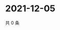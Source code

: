 # 2021-12-05

共 0 条

<!-- BEGIN WEIBO -->
<!-- 最后更新时间 Sun Dec 05 2021 14:13:48 GMT+0800 (China Standard Time) -->

<!-- END WEIBO -->
